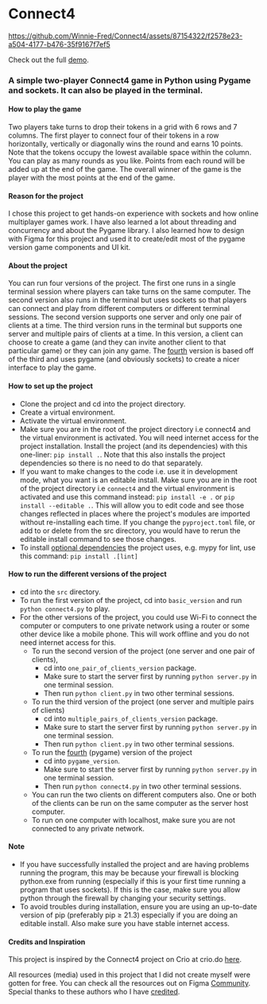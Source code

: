 # Connect4


https://github.com/Winnie-Fred/Connect4/assets/87154322/f2578e23-a504-4177-b476-35f9167f7ef5

Check out the full [demo](https://drive.google.com/file/d/1jxqLMbYM95Hvf_FqdjDOufgd7IlJgsCL/view?usp=drive_link).

### A simple two-player Connect4 game in Python using Pygame and sockets. It can also be played in the terminal.

#### How to play the game
Two players take turns to drop their tokens in a grid with 6 rows and 7 columns. The first player to connect four of their tokens in a row horizontally, vertically or diagonally wins the round and earns 10 points. Note that the tokens occupy the lowest available space within the column. You can play as many rounds as you like. Points from each round will be added up at the end of the game. The overall winner of the game is the player with the most points at the end of the game.

#### Reason for the project
I chose this project to get hands-on experience with sockets and how online multiplayer games work. I have also learned a lot about threading and concurrency and about the Pygame library. I also learned how to design with Figma for this project and used it to create/edit most of the pygame version game components and UI kit.

#### About the project
You can run four versions of the project. The first one runs in a single terminal session where players can take turns on the same computer. The second version also runs in the terminal but uses sockets so that players can connect and play from different computers or different terminal sessions. The second version supports one server and only one pair of clients at a time. The third version runs in the terminal but supports one server and multiple pairs of clients at a time. In this version, a client can choose to create a game (and they can invite another client to that particular game) or they can join any game. The [fourth](https://drive.google.com/file/d/1jxqLMbYM95Hvf_FqdjDOufgd7IlJgsCL/view?usp=drive_link) version is based off of the third and uses pygame (and obviously sockets) to create a nicer interface to play the game.

#### How to set up the project
- Clone the project and cd into the project directory.
- Create a virtual environment.
- Activate the virtual environment.
- Make sure you are in the root of the project directory i.e connect4 and the virtual environment is activated. You will need internet access for the project installation. Install the project (and its dependencies) with this one-liner: `pip install .`. Note that this also installs the project dependencies so there is no need to do that separately.
- If you want to make changes to the code i.e. use it in development mode, what you want is an editable install. Make sure you are in the root of the project directory i.e `connect4` and the virtual environment is activated and use this command instead: `pip install -e .` or `pip install --editable .`. This will allow you to edit code and see those changes reflected in places where the project's modules are imported without re-installing each time. If you change the `pyproject.toml` file, or add to or delete from the src directory, you would have to rerun the editable install command to see those changes. 
- To install [optional dependencies](https://github.com/Winnie-Fred/Connect4/blob/d5d4db3c0a965ef12b2bd5b72821a4a0b8d8a5c5/pyproject.toml#L26) the project uses, e.g. mypy for lint, use this command: `pip install .[lint]`

#### How to run the different versions of the project
- cd into the `src` directory.
- To run the first version of the project, cd into `basic_version` and run `python connect4.py` to play.
- For the other versions of the project, you could use Wi-Fi to connect the computer or computers to one private network using a router or some other device like a mobile phone. This will work offline and you do not need internet access for this.
    - To run the second version of the project (one server and one pair of clients),
        - cd into `one_pair_of_clients_version` package.
        - Make sure to start the server first by running `python server.py` in one terminal session. 
        - Then run `python client.py` in two other terminal sessions. 
    - To run the third version of the project (one server and multiple pairs of clients)
        - cd into `multiple_pairs_of_clients_version` package.
        - Make sure to start the server first by running `python server.py` in one terminal session. 
        - Then run `python client.py` in two other terminal sessions.
    - To run the [fourth](https://drive.google.com/file/d/1jxqLMbYM95Hvf_FqdjDOufgd7IlJgsCL/view?usp=drive_link) (pygame) version of the project
        - cd into `pygame_version`.
        - Make sure to start the server first by running `python server.py` in one terminal session. 
        - Then run `python connect4.py` in two other terminal sessions.
    - You can run the two clients on different computers also. One or both of the clients can be run on the same computer as the server host computer. 
    - To run on one computer with localhost, make sure you are not connected to any private network.

#### Note
- If you have successfully installed the project and are having problems running the program, this may be because your firewall is blocking python.exe from running (especially if this is your first time running a program that uses sockets). If this is the case, make sure you allow python through the firewall by changing your security settings.
- To avoid troubles during installation, ensure you are using an up-to-date version of pip (preferably pip ≥ 21.3) especially if you are doing an editable install. Also make sure you have stable internet access.

#### Credits and Inspiration
This project is inspired by the Connect4 project on Crio at crio.do [here](https://www.crio.do/projects/python-multiplayer-game-connect4/).

All resources (media) used in this project that I did not create myself were gotten for free. You can check all the resources out on Figma [Community](https://www.figma.com/community/file/1321487223215165631/connect4-ui-kit). Special thanks to these authors who I have [credited](https://github.com/Winnie-Fred/Connect4/blob/main/credits.md).
